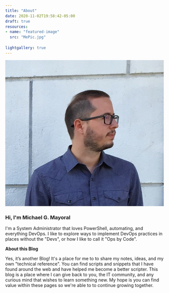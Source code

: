```yaml
---
title: "About"
date: 2020-11-02T19:58:42-05:00
draft: true
resources:
- name: "featured-image"
  src: "MePic.jpg"

lightgallery: true
---
```

![Michael G. Mayoral](MePic.JPG "ITS ME")
### Hi, I'm Michael G. Mayoral

I'm a System Administrator that loves PowerShell, automating, and everything DevOps. I like to explore ways to implement DevOps practices in places without the "Devs", or how I like to call it "Ops by Code".

**About this Blog**

Yes, it’s another Blog! It's a place for me to to share my notes, ideas, and my own "technical reference". You can find scripts and snippets that I have found around the web and have helped me become a better scripter. This blog is a place where I can give back to you, the IT community, and any curious mind that wishes to learn something new. My hope is you can find value within these pages so we're able to to continue growing together.


